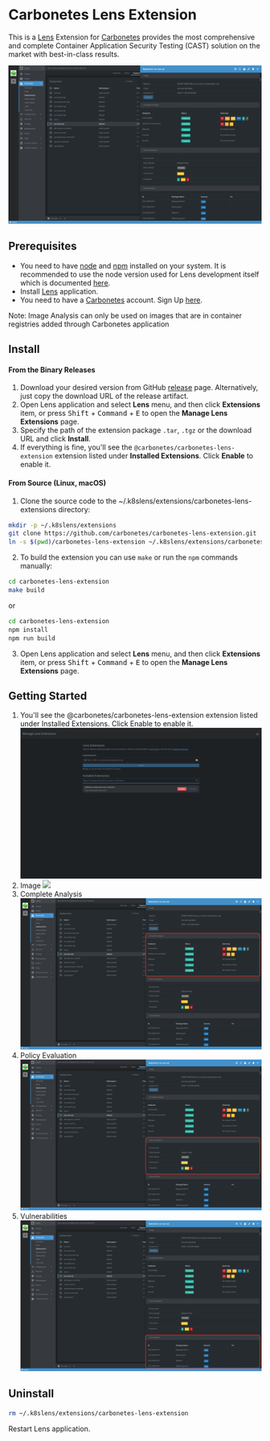 # Carbonetes Lens Extension

This is a [Lens](https://k8slens.dev/) Extension for [Carbonetes](https://carbonetes.com/) provides the most comprehensive and complete Container Application Security Testing (CAST) solution on the market with best-in-class results. 

[![Screenshot](docs/images/example.png)](https://youtu.be/X-bhVwmp2l4)

## Prerequisites

* You need to have [node](https://nodejs.org/en/) and [npm](https://nodejs.org/en/) installed on your system. It is recommended to use the node version used for Lens development itself which is documented [here](https://github.com/lensapp/lens#development).
* Install [Lens](https://github.com/lensapp/lens/releases/latest) application.
* You need to have a [Carbonetes](https://console.carbonetes.com) account. Sign Up [here](https://console.carbonetes.com/register).

Note: 
Image Analysis can only be used on images that are in container registries added through Carbonetes application


## Install
#### From the Binary Releases
1. Download your desired version from GitHub [release](https://github.com/carbonetes/carbonetes-lens-extension/releases) page. Alternatively, just copy the download URL of the release artifact.
2. Open Lens application and select **Lens** menu, and then click **Extensions** item, or press
   <kbd>Shift</kbd> + <kbd>Command</kbd> + <kbd>E</kbd> to open the **Manage Lens Extensions** page.
3. Specify the path of the extension package `.tar`, `.tgz` or the download URL and click **Install**.
4. If everything is fine, you'll see the `@carbonetes/carbonetes-lens-extension` extension listed under
   **Installed Extensions**. Click **Enable** to enable it.

#### From Source (Linux, macOS)
1. Clone the source code to the ~/.k8slens/extensions/carbonetes-lens-extensions directory:
```sh
mkdir -p ~/.k8slens/extensions
git clone https://github.com/carbonetes/carbonetes-lens-extension.git
ln -s $(pwd)/carbonetes-lens-extension ~/.k8slens/extensions/carbonetes-lens-extension
```

2. To build the extension you can use `make` or run the `npm` commands manually:

```sh
cd carbonetes-lens-extension
make build
```
or
```sh
cd carbonetes-lens-extension
npm install
npm run build
```
3. Open Lens application and select **Lens** menu, and then click **Extensions** item, or press <kbd>Shift</kbd> + <kbd>Command</kbd> + <kbd>E</kbd> to open the **Manage Lens Extensions** page.

## Getting Started

1. You'll see the @carbonetes/carbonetes-lens-extension extension listed under Installed Extensions. Click Enable to enable it.
![](docs/images/manage-extension.png)
2. Image
![](docs/images/manage.png)
3. Complete Analysis
![](docs/images/complete-analysis.png)
4. Policy Evaluation
![](docs/images/policy-evaluation.png)
5. Vulnerabilities
![](docs/images/vulnerabilities.png)

## Uninstall

```sh
rm ~/.k8slens/extensions/carbonetes-lens-extension
```

Restart Lens application.
